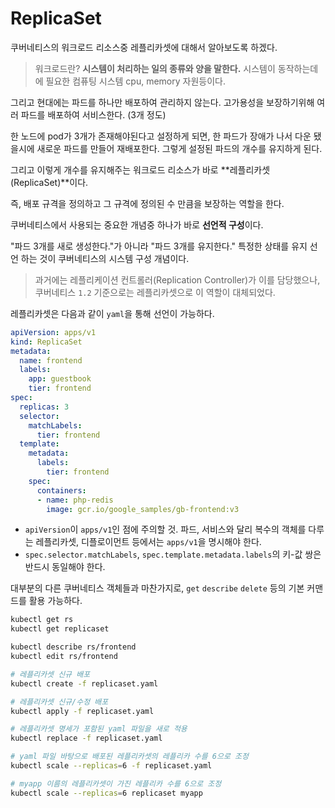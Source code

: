 # ReplicaSet

쿠버네티스의 워크로드 리소스중 레플리카셋에 대해서 알아보도록 하겠다.

> 워크로드란? **시스템이 처리하는 일의 종류와 양을 말한다.** 시스템이 동작하는데에 필요한 컴퓨팅 시스템 cpu, memory 자원등이다.

그리고 현대에는 파드를 하나만 배포하여 관리하지 않는다. 고가용성을 보장하기위해 여러 파드를 배포하여 서비스한다. (3개 정도)

한 노드에 pod가 3개가 존재해야된다고 설정하게 되면, 한 파드가 장애가 나서 다운 됐을시에 새로운 파드를 만들어 재배포한다. 그렇게 설정된 파드의 개수를 유지하게 된다.

그리고 이렇게 개수를 유지해주는 워크로드 리소스가 바로 **레플리카셋(ReplicaSet)**이다.

즉, 배포 규격을 정의하고 그 규격에 정의된 수 만큼을 보장하는 역할을 한다.

쿠버네티스에서 사용되는 중요한 개념중 하나가 바로 **선언적 구성**이다.

"파드 3개를 새로 생성한다."가 아니라 "파드 3개를 유지한다." 특정한 상태를 유지 선언 하는 것이 쿠버네티스의 시스템 구성 개념이다.

> 과거에는 레플리케이션 컨트롤러(Replication Controller)가 이를 담당했으나, 쿠버네티스 `1.2` 기준으로는 레플리카셋으로 이 역할이 대체되었다.

레플리카셋은 다음과 같이 `yaml`을 통해 선언이 가능하다.

```yaml
apiVersion: apps/v1
kind: ReplicaSet
metadata:
  name: frontend
  labels:
    app: guestbook
    tier: frontend
spec:
  replicas: 3
  selector:
    matchLabels:
      tier: frontend
  template:
    metadata:
      labels:
        tier: frontend
    spec:
      containers:
      - name: php-redis
        image: gcr.io/google_samples/gb-frontend:v3
```

- `apiVersion`이 `apps/v1`인 점에 주의할 것. 파드, 서비스와 달리 복수의 객체를 다루는 레플리카셋, 디플로이먼트 등에서는 `apps/v1`을 명시해야 한다.
- `spec.selector.matchLabels`, `spec.template.metadata.labels`의 키-값 쌍은 반드시 동일해야 한다.

대부분의 다른 쿠버네티스 객체들과 마찬가지로, `get` `describe` `delete` 등의 기본 커맨드를 활용 가능하다.


```bash
kubectl get rs
kubectl get replicaset

kubectl describe rs/frontend
kubectl edit rs/frontend

# 레플리카셋 신규 배포
kubectl create -f replicaset.yaml

# 레플리카셋 신규/수정 배포
kubectl apply -f replicaset.yaml

# 레플리카셋 명세가 포함된 yaml 파일을 새로 적용
kubectl replace -f replicaset.yaml

# yaml 파일 바탕으로 배포된 레플리카셋의 레플리카 수를 6으로 조정
kubectl scale --replicas=6 -f replicaset.yaml

# myapp 이름의 레플리카셋이 가진 레플리카 수를 6으로 조정
kubectl scale --replicas=6 replicaset myapp
```
